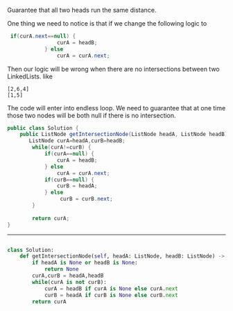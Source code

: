 Guarantee that all two heads run the same distance.

One thing we need to notice is that if we change the following logic to 

```Java
 if(curA.next==null) {
                curA = headB;
            } else 
                curA = curA.next;
```

Then our logic will be wrong when there are no intersections between two LinkedLists. like

```
[2,6,4]
[1,5]
```
The code will enter into endless loop.
We need to guarantee that at one time those two nodes will be both null
if there is no intersection.


```java
public class Solution {
    public ListNode getIntersectionNode(ListNode headA, ListNode headB) {
       ListNode curA=headA,curB=headB;
        while(curA!=curB) {
            if(curA==null) {
                curA = headB;
            } else 
                curA = curA.next;
            if(curB==null) {
                curB = headA;
            } else
                 curB = curB.next;
        }
        
        return curA;
}

```

---

```Python

class Solution:
    def getIntersectionNode(self, headA: ListNode, headB: ListNode) -> ListNode:
        if headA is None or headB is None:
            return None
        curA,curB = headA,headB
        while(curA is not curB):
            curA = headB if curA is None else curA.next
            curB = headA if curB is None else curB.next
        return curA

```
